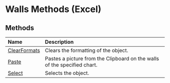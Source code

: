 
# Walls Methods (Excel)

## Methods



|**Name**|**Description**|
|:-----|:-----|
|[ClearFormats](d301670d-788c-fee8-2835-cb53725ee0ea.md)|Clears the formatting of the object.|
|[Paste](1c6a2320-6023-6840-0044-be65ebf1aa06.md)|Pastes a picture from the Clipboard on the walls of the specified chart. |
|[Select](4851d3e4-b119-8c40-47f6-60d21766ffb1.md)|Selects the object.|
